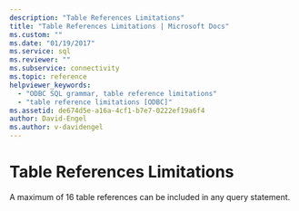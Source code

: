 ```yaml
---
description: "Table References Limitations"
title: "Table References Limitations | Microsoft Docs"
ms.custom: ""
ms.date: "01/19/2017"
ms.service: sql
ms.reviewer: ""
ms.subservice: connectivity
ms.topic: reference
helpviewer_keywords: 
  - "ODBC SQL grammar, table reference limitations"
  - "table reference limitations [ODBC]"
ms.assetid: de674d5e-a16a-4cf1-b7e7-0222ef19a6f4
author: David-Engel
ms.author: v-davidengel
---
```

# Table References Limitations
A maximum of 16 table references can be included in any query statement.
